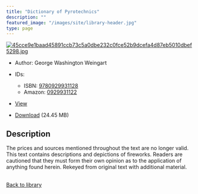 ```yaml
---
title: "Dictionary of Pyrotechnics"
description: ""
featured_image: "/images/site/library-header.jpg"
type: page
---
```


<a href="" target="_blank">![45cce9e1baad45891ccb73c5a0dbe232c0fce52b9dcefa4d87eb5010dbef5298.jpg](/images/library/45cce9e1baad45891ccb73c5a0dbe232c0fce52b9dcefa4d87eb5010dbef5298.jpg)</a>
* Author: George Washington Weingart
* IDs:
  * ISBN: <a href="https://www.worldcat.org/isbn/9780929931128" target="_blank">9780929931128</a>
  * Amazon: <a href="https://www.amazon.com/dp/0929931122" target="_blank">0929931122</a>
* <a href="" target="_blank">View</a>

* [Download]() (24.45 MB)

## Description<div>
<p>The prices and sources mentioned throughout the text are no longer valid. This text contains descriptions and depictions of fireworks. Readers are cautioned that they must form their own opinion as to the application of anything found herein. Rekeyed from original text with additional material.</p></div>

<br />[Back to library](/library/)
